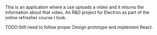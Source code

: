 This is an application where a use uploads a video and it returns the information about that video. An R&D project for Electron as part of the online refresher course I took.


TODO:Still need to follow proper Design prototype and implement React.
